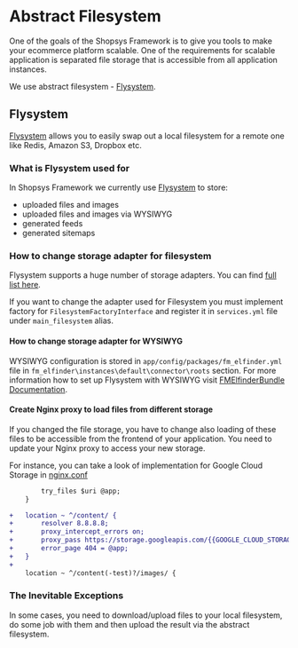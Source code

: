 # Abstract Filesystem
One of the goals of the Shopsys Framework is to give you tools to make your ecommerce platform scalable.
One of the requirements for scalable application is separated file storage that is accessible from all application instances.

We use abstract filesystem - [Flysystem](https://github.com/thephpleague/flysystem).

## Flysystem
[Flysystem](https://github.com/thephpleague/flysystem) allows you to easily swap out a local filesystem for a remote one like Redis, Amazon S3, Dropbox etc.

### What is Flysystem used for
In Shopsys Framework we currently use [Flysystem](https://github.com/thephpleague/flysystem) to store:

- uploaded files and images
- uploaded files and images via WYSIWYG
- generated feeds
- generated sitemaps

### How to change storage adapter for filesystem
Flysystem supports a huge number of storage adapters. You can find [full list here](https://github.com/thephpleague/flysystem#community-integrations).

If you want to change the adapter used for Filesystem you must implement factory for `FilesystemFactoryInterface` and register it in `services.yml` file under `main_filesystem` alias.

#### How to change storage adapter for WYSIWYG
WYSIWYG configuration is stored in `app/config/packages/fm_elfinder.yml` file in `fm_elfinder\instances\default\connector\roots` section.
For more information how to set up Flysystem with WYSIWYG visit [FMElfinderBundle Documentation](https://github.com/helios-ag/FMElfinderBundle/blob/9.2/docs/flysystem.md).

#### Create Nginx proxy to load files from different storage
If you changed the file storage, you have to change also loading of these files to be accessible from the frontend of your application.
You need to update your Nginx proxy to access your new storage.

For instance, you can take a look of implementation for Google Cloud Storage in [nginx.conf](/project-base/docker/nginx/google-cloud/nginx.conf)
```diff
        try_files $uri @app;
    }

+   location ~ ^/content/ {
+       resolver 8.8.8.8;
+       proxy_intercept_errors on;
+       proxy_pass https://storage.googleapis.com/{{GOOGLE_CLOUD_STORAGE_BUCKET_NAME}}/web$request_uri;
+       error_page 404 = @app;
+   }
+
    location ~ ^/content(-test)?/images/ {
```

### The Inevitable Exceptions
In some cases, you need to download/upload files to your local filesystem, do some job with them and then upload the result via the abstract filesystem.
